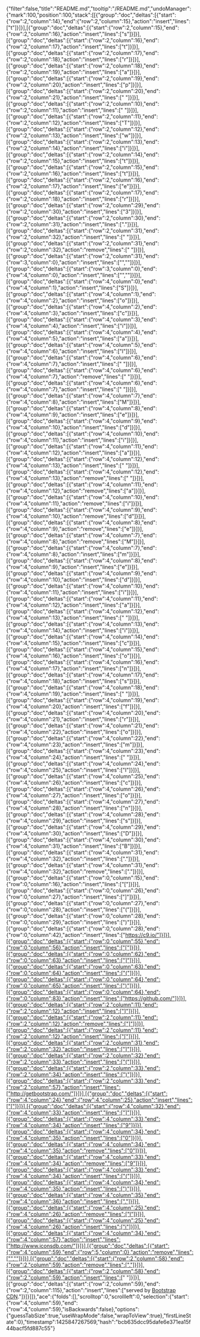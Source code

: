 {"filter":false,"title":"README.md","tooltip":"/README.md","undoManager":{"mark":100,"position":100,"stack":[[{"group":"doc","deltas":[{"start":{"row":2,"column":14},"end":{"row":2,"column":15},"action":"insert","lines":["t"]}]}],[{"group":"doc","deltas":[{"start":{"row":2,"column":15},"end":{"row":2,"column":16},"action":"insert","lines":["s"]}]}],[{"group":"doc","deltas":[{"start":{"row":2,"column":16},"end":{"row":2,"column":17},"action":"insert","lines":["t"]}]}],[{"group":"doc","deltas":[{"start":{"row":2,"column":17},"end":{"row":2,"column":18},"action":"insert","lines":["r"]}]}],[{"group":"doc","deltas":[{"start":{"row":2,"column":18},"end":{"row":2,"column":19},"action":"insert","lines":["a"]}]}],[{"group":"doc","deltas":[{"start":{"row":2,"column":19},"end":{"row":2,"column":20},"action":"insert","lines":["p"]}]}],[{"group":"doc","deltas":[{"start":{"row":2,"column":20},"end":{"row":2,"column":21},"action":"insert","lines":[" "]}]}],[{"group":"doc","deltas":[{"start":{"row":2,"column":10},"end":{"row":2,"column":11},"action":"insert","lines":[" "]}]}],[{"group":"doc","deltas":[{"start":{"row":2,"column":11},"end":{"row":2,"column":12},"action":"insert","lines":["T"]}]}],[{"group":"doc","deltas":[{"start":{"row":2,"column":12},"end":{"row":2,"column":13},"action":"insert","lines":["w"]}]}],[{"group":"doc","deltas":[{"start":{"row":2,"column":13},"end":{"row":2,"column":14},"action":"insert","lines":["i"]}]}],[{"group":"doc","deltas":[{"start":{"row":2,"column":14},"end":{"row":2,"column":15},"action":"insert","lines":["t"]}]}],[{"group":"doc","deltas":[{"start":{"row":2,"column":15},"end":{"row":2,"column":16},"action":"insert","lines":["t"]}]}],[{"group":"doc","deltas":[{"start":{"row":2,"column":16},"end":{"row":2,"column":17},"action":"insert","lines":["e"]}]}],[{"group":"doc","deltas":[{"start":{"row":2,"column":17},"end":{"row":2,"column":18},"action":"insert","lines":["r"]}]}],[{"group":"doc","deltas":[{"start":{"row":2,"column":29},"end":{"row":2,"column":30},"action":"insert","lines":["3"]}]}],[{"group":"doc","deltas":[{"start":{"row":2,"column":30},"end":{"row":2,"column":31},"action":"insert","lines":["."]}]}],[{"group":"doc","deltas":[{"start":{"row":2,"column":31},"end":{"row":2,"column":32},"action":"insert","lines":[" "]}]}],[{"group":"doc","deltas":[{"start":{"row":2,"column":31},"end":{"row":2,"column":32},"action":"remove","lines":[" "]}]}],[{"group":"doc","deltas":[{"start":{"row":2,"column":31},"end":{"row":3,"column":0},"action":"insert","lines":["",""]}]}],[{"group":"doc","deltas":[{"start":{"row":3,"column":0},"end":{"row":4,"column":0},"action":"insert","lines":["",""]}]}],[{"group":"doc","deltas":[{"start":{"row":4,"column":0},"end":{"row":4,"column":1},"action":"insert","lines":["S"]}]}],[{"group":"doc","deltas":[{"start":{"row":4,"column":1},"end":{"row":4,"column":2},"action":"insert","lines":["o"]}]}],[{"group":"doc","deltas":[{"start":{"row":4,"column":2},"end":{"row":4,"column":3},"action":"insert","lines":["c"]}]}],[{"group":"doc","deltas":[{"start":{"row":4,"column":3},"end":{"row":4,"column":4},"action":"insert","lines":["i"]}]}],[{"group":"doc","deltas":[{"start":{"row":4,"column":4},"end":{"row":4,"column":5},"action":"insert","lines":["a"]}]}],[{"group":"doc","deltas":[{"start":{"row":4,"column":5},"end":{"row":4,"column":6},"action":"insert","lines":["l"]}]}],[{"group":"doc","deltas":[{"start":{"row":4,"column":6},"end":{"row":4,"column":7},"action":"insert","lines":[" "]}]}],[{"group":"doc","deltas":[{"start":{"row":4,"column":6},"end":{"row":4,"column":7},"action":"remove","lines":[" "]}]}],[{"group":"doc","deltas":[{"start":{"row":4,"column":6},"end":{"row":4,"column":7},"action":"insert","lines":[" "]}]}],[{"group":"doc","deltas":[{"start":{"row":4,"column":7},"end":{"row":4,"column":8},"action":"insert","lines":["M"]}]}],[{"group":"doc","deltas":[{"start":{"row":4,"column":8},"end":{"row":4,"column":9},"action":"insert","lines":["e"]}]}],[{"group":"doc","deltas":[{"start":{"row":4,"column":9},"end":{"row":4,"column":10},"action":"insert","lines":["d"]}]}],[{"group":"doc","deltas":[{"start":{"row":4,"column":10},"end":{"row":4,"column":11},"action":"insert","lines":["i"]}]}],[{"group":"doc","deltas":[{"start":{"row":4,"column":11},"end":{"row":4,"column":12},"action":"insert","lines":["a"]}]}],[{"group":"doc","deltas":[{"start":{"row":4,"column":12},"end":{"row":4,"column":13},"action":"insert","lines":[" "]}]}],[{"group":"doc","deltas":[{"start":{"row":4,"column":12},"end":{"row":4,"column":13},"action":"remove","lines":[" "]}]}],[{"group":"doc","deltas":[{"start":{"row":4,"column":11},"end":{"row":4,"column":12},"action":"remove","lines":["a"]}]}],[{"group":"doc","deltas":[{"start":{"row":4,"column":10},"end":{"row":4,"column":11},"action":"remove","lines":["i"]}]}],[{"group":"doc","deltas":[{"start":{"row":4,"column":9},"end":{"row":4,"column":10},"action":"remove","lines":["d"]}]}],[{"group":"doc","deltas":[{"start":{"row":4,"column":8},"end":{"row":4,"column":9},"action":"remove","lines":["e"]}]}],[{"group":"doc","deltas":[{"start":{"row":4,"column":7},"end":{"row":4,"column":8},"action":"remove","lines":["M"]}]}],[{"group":"doc","deltas":[{"start":{"row":4,"column":7},"end":{"row":4,"column":8},"action":"insert","lines":["m"]}]}],[{"group":"doc","deltas":[{"start":{"row":4,"column":8},"end":{"row":4,"column":9},"action":"insert","lines":["e"]}]}],[{"group":"doc","deltas":[{"start":{"row":4,"column":9},"end":{"row":4,"column":10},"action":"insert","lines":["d"]}]}],[{"group":"doc","deltas":[{"start":{"row":4,"column":10},"end":{"row":4,"column":11},"action":"insert","lines":["i"]}]}],[{"group":"doc","deltas":[{"start":{"row":4,"column":11},"end":{"row":4,"column":12},"action":"insert","lines":["a"]}]}],[{"group":"doc","deltas":[{"start":{"row":4,"column":12},"end":{"row":4,"column":13},"action":"insert","lines":[" "]}]}],[{"group":"doc","deltas":[{"start":{"row":4,"column":13},"end":{"row":4,"column":14},"action":"insert","lines":["i"]}]}],[{"group":"doc","deltas":[{"start":{"row":4,"column":14},"end":{"row":4,"column":15},"action":"insert","lines":["c"]}]}],[{"group":"doc","deltas":[{"start":{"row":4,"column":15},"end":{"row":4,"column":16},"action":"insert","lines":["o"]}]}],[{"group":"doc","deltas":[{"start":{"row":4,"column":16},"end":{"row":4,"column":17},"action":"insert","lines":["n"]}]}],[{"group":"doc","deltas":[{"start":{"row":4,"column":17},"end":{"row":4,"column":18},"action":"insert","lines":["s"]}]}],[{"group":"doc","deltas":[{"start":{"row":4,"column":18},"end":{"row":4,"column":19},"action":"insert","lines":[" "]}]}],[{"group":"doc","deltas":[{"start":{"row":4,"column":19},"end":{"row":4,"column":20},"action":"insert","lines":["f"]}]}],[{"group":"doc","deltas":[{"start":{"row":4,"column":20},"end":{"row":4,"column":21},"action":"insert","lines":["r"]}]}],[{"group":"doc","deltas":[{"start":{"row":4,"column":21},"end":{"row":4,"column":22},"action":"insert","lines":["o"]}]}],[{"group":"doc","deltas":[{"start":{"row":4,"column":22},"end":{"row":4,"column":23},"action":"insert","lines":["m"]}]}],[{"group":"doc","deltas":[{"start":{"row":4,"column":23},"end":{"row":4,"column":24},"action":"insert","lines":[" "]}]}],[{"group":"doc","deltas":[{"start":{"row":4,"column":24},"end":{"row":4,"column":25},"action":"insert","lines":["I"]}]}],[{"group":"doc","deltas":[{"start":{"row":4,"column":25},"end":{"row":4,"column":26},"action":"insert","lines":["c"]}]}],[{"group":"doc","deltas":[{"start":{"row":4,"column":26},"end":{"row":4,"column":27},"action":"insert","lines":["o"]}]}],[{"group":"doc","deltas":[{"start":{"row":4,"column":27},"end":{"row":4,"column":28},"action":"insert","lines":["n"]}]}],[{"group":"doc","deltas":[{"start":{"row":4,"column":28},"end":{"row":4,"column":29},"action":"insert","lines":["s"]}]}],[{"group":"doc","deltas":[{"start":{"row":4,"column":29},"end":{"row":4,"column":30},"action":"insert","lines":["D"]}]}],[{"group":"doc","deltas":[{"start":{"row":4,"column":30},"end":{"row":4,"column":31},"action":"insert","lines":["B"]}]}],[{"group":"doc","deltas":[{"start":{"row":4,"column":31},"end":{"row":4,"column":32},"action":"insert","lines":["."]}]}],[{"group":"doc","deltas":[{"start":{"row":4,"column":31},"end":{"row":4,"column":32},"action":"remove","lines":["."]}]}],[{"group":"doc","deltas":[{"start":{"row":0,"column":15},"end":{"row":0,"column":16},"action":"insert","lines":["["]}]}],[{"group":"doc","deltas":[{"start":{"row":0,"column":26},"end":{"row":0,"column":27},"action":"insert","lines":["]"]}]}],[{"group":"doc","deltas":[{"start":{"row":0,"column":27},"end":{"row":0,"column":28},"action":"insert","lines":["("]}]}],[{"group":"doc","deltas":[{"start":{"row":0,"column":28},"end":{"row":0,"column":29},"action":"insert","lines":[")"]}]}],[{"group":"doc","deltas":[{"start":{"row":0,"column":28},"end":{"row":0,"column":42},"action":"insert","lines":["https://c9.io/"]}]}],[{"group":"doc","deltas":[{"start":{"row":0,"column":55},"end":{"row":0,"column":56},"action":"insert","lines":["["]}]}],[{"group":"doc","deltas":[{"start":{"row":0,"column":62},"end":{"row":0,"column":63},"action":"insert","lines":["]"]}]}],[{"group":"doc","deltas":[{"start":{"row":0,"column":63},"end":{"row":0,"column":64},"action":"insert","lines":["("]}]}],[{"group":"doc","deltas":[{"start":{"row":0,"column":64},"end":{"row":0,"column":65},"action":"insert","lines":[")"]}]}],[{"group":"doc","deltas":[{"start":{"row":0,"column":64},"end":{"row":0,"column":83},"action":"insert","lines":["https://github.com/"]}]}],[{"group":"doc","deltas":[{"start":{"row":2,"column":11},"end":{"row":2,"column":12},"action":"insert","lines":["]"]}]}],[{"group":"doc","deltas":[{"start":{"row":2,"column":11},"end":{"row":2,"column":12},"action":"remove","lines":["]"]}]}],[{"group":"doc","deltas":[{"start":{"row":2,"column":11},"end":{"row":2,"column":12},"action":"insert","lines":["["]}]}],[{"group":"doc","deltas":[{"start":{"row":2,"column":31},"end":{"row":2,"column":32},"action":"insert","lines":["]"]}]}],[{"group":"doc","deltas":[{"start":{"row":2,"column":32},"end":{"row":2,"column":33},"action":"insert","lines":["("]}]}],[{"group":"doc","deltas":[{"start":{"row":2,"column":33},"end":{"row":2,"column":34},"action":"insert","lines":[")"]}]}],[{"group":"doc","deltas":[{"start":{"row":2,"column":33},"end":{"row":2,"column":57},"action":"insert","lines":["http://getbootstrap.com/"]}]}],[{"group":"doc","deltas":[{"start":{"row":4,"column":24},"end":{"row":4,"column":25},"action":"insert","lines":["["]}]}],[{"group":"doc","deltas":[{"start":{"row":4,"column":32},"end":{"row":4,"column":33},"action":"insert","lines":["]"]}]}],[{"group":"doc","deltas":[{"start":{"row":4,"column":33},"end":{"row":4,"column":34},"action":"insert","lines":["9"]}]}],[{"group":"doc","deltas":[{"start":{"row":4,"column":34},"end":{"row":4,"column":35},"action":"insert","lines":["0"]}]}],[{"group":"doc","deltas":[{"start":{"row":4,"column":34},"end":{"row":4,"column":35},"action":"remove","lines":["0"]}]}],[{"group":"doc","deltas":[{"start":{"row":4,"column":33},"end":{"row":4,"column":34},"action":"remove","lines":["9"]}]}],[{"group":"doc","deltas":[{"start":{"row":4,"column":33},"end":{"row":4,"column":34},"action":"insert","lines":["("]}]}],[{"group":"doc","deltas":[{"start":{"row":4,"column":34},"end":{"row":4,"column":35},"action":"insert","lines":[")"]}]}],[{"group":"doc","deltas":[{"start":{"row":4,"column":35},"end":{"row":4,"column":36},"action":"insert","lines":["."]}]}],[{"group":"doc","deltas":[{"start":{"row":4,"column":25},"end":{"row":4,"column":26},"action":"remove","lines":["I"]}]}],[{"group":"doc","deltas":[{"start":{"row":4,"column":25},"end":{"row":4,"column":26},"action":"insert","lines":["i"]}]}],[{"group":"doc","deltas":[{"start":{"row":4,"column":34},"end":{"row":4,"column":57},"action":"insert","lines":["http://www.iconsdb.com/"]}]}],[{"group":"doc","deltas":[{"start":{"row":4,"column":59},"end":{"row":5,"column":0},"action":"remove","lines":["",""]}]}],[{"group":"doc","deltas":[{"start":{"row":2,"column":58},"end":{"row":2,"column":59},"action":"remove","lines":["."]}]}],[{"group":"doc","deltas":[{"start":{"row":2,"column":58},"end":{"row":2,"column":59},"action":"insert","lines":[" "]}]}],[{"group":"doc","deltas":[{"start":{"row":2,"column":59},"end":{"row":2,"column":115},"action":"insert","lines":["served by [Bootstrap CDN](http://www.bootstrapcdn.com/)."]}]}]]},"ace":{"folds":[],"scrolltop":0,"scrollleft":0,"selection":{"start":{"row":4,"column":59},"end":{"row":4,"column":59},"isBackwards":false},"options":{"guessTabSize":true,"useWrapMode":false,"wrapToView":true},"firstLineState":0},"timestamp":1425847267569,"hash":"bcb635dcc95dafe6e371ea15f44bacf5fd887c55"}